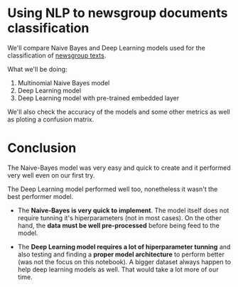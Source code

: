 # Using NLP to newsgroup documents classification

We'll compare Naive Bayes and Deep Learning models used for the classification of [newsgroup texts](http://qwone.com/~jason/20Newsgroups/). 

What we'll be doing: 
1. Multinomial Naive Bayes model
2. Deep Learning model
3. Deep Learning model with pre-trained embedded layer

We'll also check the accuracy of the models and some other metrics as well as ploting a confusion matrix.


# Conclusion

The Naive-Bayes model was very easy and quick to create and it performed very well even on our first try.

The Deep Learning model performed well too, nonetheless it wasn't the best performer model.

- The **Naive-Bayes is very quick to implement**. The model itself does not require tunning it's hiperparameters (not in most cases). On the other hand, the **data must be well pre-processed** before being feed to the model.

- The **Deep Learning model requires a lot of hiperparameter tunning** and also testing and finding a **proper model architecture** to perform better (was not the focus on this notebook). A bigger dataset always happen to help deep learning models as well. That would take a lot more of our time.
